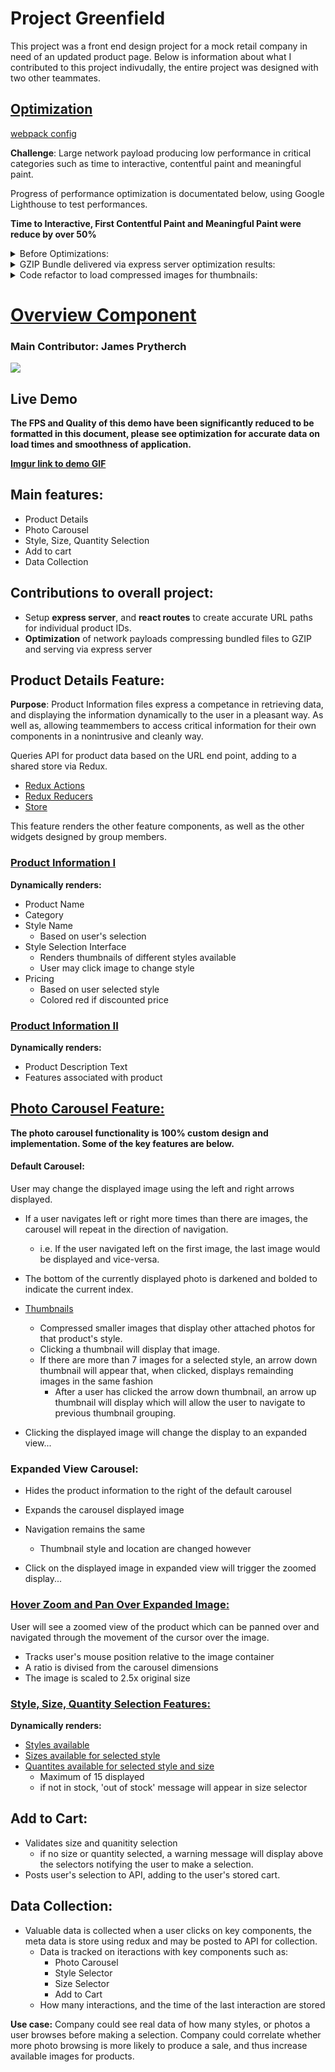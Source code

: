 # Project Greenfield

This project was a front end design project for a mock retail company in need of an updated product page.  Below is information about what I contributed to this project indivudally, the entire project was designed with two other teammates. 

## [**Optimization**](/server/index.js)

[webpack config](/webpack.config.js)

**Challenge**: Large network payload producing low performance in critical categories such as time to interactive, contentful paint and meaningful paint.

Progress of performance optimization is documentated below, using Google Lighthouse to test performances.

**Time to Interactive, First Contentful Paint and Meaningful Paint were reduce by over 50%**
<details>
<summary>Before Optimizations:</summary>
<br>
<img src='https://i.imgur.com/YjpjiVy.png' width='50%'/>
</details>

<details>
<summary>GZIP Bundle delivered via express server optimization results:</summary>
<br>
<img src='https://i.imgur.com/FAIqUw2.png' width='50%'/>
</details>

<details>
<summary>Code refactor to load compressed images for thumbnails:</summary>
<br>
<img src='https://i.imgur.com/Gd19FTd.png' width='50%'/>
</details>

# [**Overview Component**](/src/components/overviewComponents)

### Main Contributor: **James Prytherch**

![](https://imgur.com/p5pe51u.png)


## **Live Demo**
<b>The FPS and Quality of this demo have been significantly reduced to be formatted in this document, please see optimization for accurate data on load times and smoothness of application.</b>

[**Imgur link to demo GIF**](https://i.imgur.com/P31fhAJ.gif')

## Main features:

- Product Details
- Photo Carousel
- Style, Size, Quantity Selection
- Add to cart
- Data Collection

## Contributions to overall project:


- Setup **express server**, and **react routes** to create accurate URL paths for individual product IDs.
- **Optimization** of network payloads compressing bundled files to GZIP and serving via express server

## Product Details Feature:

**Purpose**: Product Information files express a competance in retrieving data, and displaying the information dynamically to the user in a pleasant way. As well as, allowing teammembers to access critical information for their own components in a nonintrusive and cleanly way.

Queries API for product data based on the URL end point, adding to a shared store via Redux.

- [Redux Actions](/src/actions/overviewActions/productInfoActions.js)
- [Redux Reducers](/src/reducers/overviewReducers)
- [Store](/src/reducers/index.js)

This feature renders the other feature components, as well as the other widgets designed by group members.

### [Product Information I](/src/components/overviewComponents/productInfoHelpers/pricingNameReviews.js)

**Dynamically renders:**

- Product Name
- Category
- Style Name
  - Based on user's selection
- Style Selection Interface
  - Renders thumbnails of different styles available
  - User may click image to change style
- Pricing
  - Based on user selected style
  - Colored red if discounted price

### [Product Information II](/src/components/overviewComponents/productInfoHelpers/productDescription.js)

**Dynamically renders:**

- Product Description Text
- Features associated with product

## [Photo Carousel Feature:](/src/components/overviewComponents/productInfoHelpers/PhotoGallery.js)

**The photo carousel functionality is 100% custom design and implementation. Some of the key features are below.**

#### Default Carousel:

User may change the displayed image using the left and right arrows displayed.

- If a user navigates left or right more times than there are images, the carousel will repeat in the direction of navigation.
  - i.e. If the user navigated left on the first image, the last image would be displayed and vice-versa.

- The bottom of the currently displayed photo is darkened and bolded to indicate the current index.
- [Thumbnails](/src/components/overviewComponents/productInfoHelpers/thumbnails.js)
  - Compressed smaller images that display other attached photos for that product's style.
  - Clicking a thumbnail will display that image.
  - If there are more than 7 images for a selected style, an arrow down thumbnail will appear that, when clicked, displays remainding images in the same fashion
    - After a user has clicked the arrow down thumbnail, an arrow up thumbnail will display which will allow the user to navigate to previous thumbnail grouping.


- Clicking the displayed image will change the display to an expanded view...

### Expanded View Carousel:

- Hides the product information to the right of the default carousel
- Expands the carousel displayed image
- Navigation remains the same
  - Thumbnail style and location are changed however

- Click on the displayed image in expanded view will trigger the zoomed display...

### [**Hover Zoom and Pan Over Expanded Image:**](/src/components/overviewComponents/productInfoHelpers/zoom.js)

User will see a zoomed view of the product which can be panned over and navigated through the movement of the cursor over the image.

- Tracks user's mouse position relative to the image container
- A ratio is divised from the carousel dimensions
- The image is scaled to 2.5x original size


### [Style, Size, Quantity Selection Features:](/src/components/overviewComponents/productInfoHelpers/selectors.js)

**Dynamically renders:**
- [Styles available](/src/components/overviewComponents/productInfoHelpers/snapshotGallery.js)
- [Sizes available for selected style](/src/components/overviewComponents/productInfoHelpers/sizeDropDown.js)
- [Quantites available for selected style and size](/src/components/overviewComponents/productInfoHelpers/quantitySelect.js)
  * Maximum of 15 displayed
  * if not in stock, 'out of stock' message will appear in size selector

## **Add to Cart:**
- Validates size and quanitity selection
  * if no size or quantity selected, a warning message will display above the selectors notifying the user to make a selection.
- Posts user's selection to API, adding to the user's stored cart.

## **Data Collection:**
- Valuable data is collected when a user clicks on key components, the meta data is store using redux and may be posted to API for collection.
  * Data is tracked on iteractions with key components such as:
    - Photo Carousel
    - Style Selector
    - Size Selector
    - Add to Cart
  * How many interactions, and the time of the last interaction are stored

**Use case:** Company could see real data of how many styles, or photos a user browses before making a selection.  Company could correlate whether more photo browsing is more likely to produce a sale, and thus increase available images for products.
